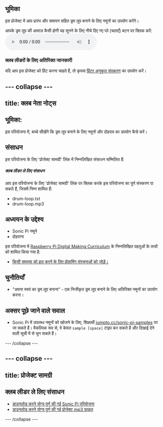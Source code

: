 ## भूमिका

इस प्रोजेक्ट में आप प्रारंभ और समापन सहित ड्रम लूप बनाने के लिए नमूनों का उपयोग करेंगे।

<div id="audio-preview" class="pdf-hidden">
  आपके ड्रम लूप की आवाज़ कैसी होगी यह सुनने के लिए नीचे दिए गए प्ले (चलाएँ) बटन पर क्लिक करें: <audio controls preload> <source src="resources/drum-loop.mp3" type="audio/mpeg"> आपका ब्राउज़र <code>audio</code> तत्व का समर्थन नहीं करता है। </audio>
</div>

### क्लब लीडरों के लिए अतिरिक्त जानकारी

यदि आप इस प्रोजेक्ट को प्रिंट करना चाहते हैं, तो कृपया [प्रिंटर अनुकूल संस्करण](https://projects.raspberrypi.org/hi-IN/projects/drum-loop/print) का उपयोग करें।

--- collapse ---
---
title: क्लब नेता नोट्स
---

## भूमिका:

इस परियोजना में, बच्चे सीखेंगे कि ड्रम लूप बनाने के लिए नमूनों और दोहराव का उपयोग कैसे करें।

## संसाधन

इस परियोजना के लिए 'प्रोजेक्ट सामग्री' लिंक में निम्नलिखित संसाधन सम्मिलित हैं:

##### क्लब लीडर ले लिए संसाधन

आप इस परियोजना के लिए 'प्रोजेक्ट सामग्री' लिंक पर क्लिक करके इस परियोजना का पूर्ण संस्करण पा सकते हैं, जिसमें निम्न शामिल हैं:

* drum-loop.txt
* drum-loop.mp3

## अध्ययन के उद्देश्य

* Sonic Pi नमूने
* दोहराना

इस परियोजना में [Raspberry Pi Digital Making Curriculum](http://rpf.io/curriculum) के निम्नलिखित पहलुओं के तत्वों को शामिल किया गया है:

* [किसी समस्या को हल करने के लिए प्रोग्रामिंग संरचनाओं को जोड़ें।](https://www.raspberrypi.org/curriculum/programming/builder)

## चुनौतियाँ

* "अपना स्वयं का ड्रम लूप बनाना" - एक निजीकृत ड्रम लूप बनाने के लिए अतिरिक्त नमूनों का उपयोग करना।

## अक्सर पूछे जाने वाले सवाल

* Sonic Pi में उपलब्ध नमूनों को खोजने के लिए, शिक्षार्थी [jumpto.cc/sonic-pi-samples](http://jumpto.cc/sonic-pi-samples) पर जा सकते हैं। वैकल्पिक रूप से, वे केवल `sample [space]` टाइप कर सकते हैं और दिखाई देने वाली सूची में से चुन सकते हैं।

--- /collapse ---

--- collapse ---
---
title: प्रोजेक्ट सामग्री
---

## क्लब लीडर ले लिए संसाधन

* [डाउनलोड करने योग्य पूर्ण की गई Sonic Pi परियोजना](resources/drum-loop.txt)
* [डाउनलोड करने योग्य पूर्ण की गई प्रोजेक्ट mp3 फ़ाइल](resources/drum-loop.mp3)

--- /collapse ---